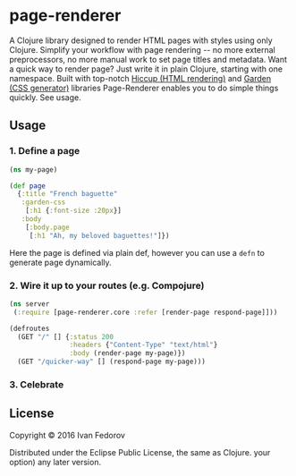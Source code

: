 # page-renderer

A Clojure library designed to render HTML pages with styles using only Clojure.
Simplify your workflow with page rendering -- no more external preprocessors,
no more manual work to set page titles and metadata. Want a quick way to render
page? Just write it in plain Clojure, starting with one namespace.
Built with top-notch [Hiccup (HTML rendering)](https://github.com/weavejester/hiccup) and
[Garden (CSS generator)](https://github.com/noprompt/garden) libraries Page-Renderer
enables you to do simple things quickly. See usage.

## Usage

### 1. Define a page
```clojure
(ns my-page)

(def page
  {:title "French baguette"
   :garden-css
    [:h1 {:font-size :20px}]
   :body
    [:body.page
     [:h1 "Ah, my beloved baguettes!"]})
```
Here the page is defined via plain def, however you can use a `defn` to
generate page dynamically.

### 2. Wire it up to your routes (e.g. Compojure)
``` clojure
(ns server
 (:require [page-renderer.core :refer [render-page respond-page]]))

(defroutes
  (GET "/" [] {:status 200
               :headers {"Content-Type" "text/html"}
               :body (render-page my-page)})
  (GET "/quicker-way" [] (respond-page my-page)))
```

### 3. Celebrate


## License

Copyright © 2016 Ivan Fedorov

Distributed under the Eclipse Public License, the same as Clojure.
your option) any later version.
